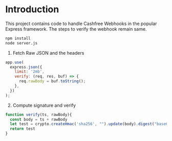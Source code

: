 # Introduction
This project contains code to handle Cashfree Webhooks in the popular Express framework. 
The steps to verify the webhook remain same. 

```bash
npm install
node server.js
```

1. Fetch Raw JSON and the headers
```javascript
app.use(
  express.json({
    limit: '2mb',
    verify: (req, res, buf) => {
      req.rawBody = buf.toString();
    },
  })
);
```

2. Compute signature and verify
```javascript
function verify(ts, rawBody){
  const body = ts + rawBody
  let test = crypto.createHmac('sha256', "").update(body).digest("base64");
  return test
}
```